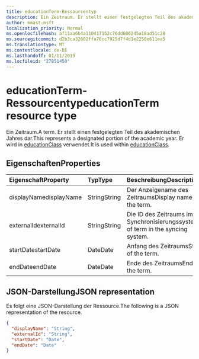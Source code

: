 ```yaml
---
title: educationTerm-Ressourcentyp
description: Ein Zeitraum. Er stellt einen festgelegten Teil des akademischen Jahres dar. Er wird in educationClass verwendet.
author: mmast-msft
localization_priority: Normal
ms.openlocfilehash: af11aa6b4a110417152c76dd606245a18ad51c28
ms.sourcegitcommit: d2b3ca32602ffa76cc7925d7f4d1e2258e611ea5
ms.translationtype: MT
ms.contentlocale: de-DE
ms.lasthandoff: 01/11/2019
ms.locfileid: "27851450"
---
```

# <a name="educationterm-resource-type"></a><span data-ttu-id="a2d64-105">educationTerm-Ressourcentyp</span><span class="sxs-lookup"><span data-stu-id="a2d64-105">educationTerm resource type</span></span>

<span data-ttu-id="a2d64-106">Ein Zeitraum.</span><span class="sxs-lookup"><span data-stu-id="a2d64-106">A term.</span></span> <span data-ttu-id="a2d64-107">Er stellt einen festgelegten Teil des akademischen Jahres dar.</span><span class="sxs-lookup"><span data-stu-id="a2d64-107">This represents a designated portion of the academic year.</span></span> <span data-ttu-id="a2d64-108">Er wird in [educationClass](educationclass.md) verwendet.</span><span class="sxs-lookup"><span data-stu-id="a2d64-108">It is used within [educationClass](educationclass.md).</span></span>

## <a name="properties"></a><span data-ttu-id="a2d64-109">Eigenschaften</span><span class="sxs-lookup"><span data-stu-id="a2d64-109">Properties</span></span>
| <span data-ttu-id="a2d64-110">Eigenschaft</span><span class="sxs-lookup"><span data-stu-id="a2d64-110">Property</span></span>     | <span data-ttu-id="a2d64-111">Typ</span><span class="sxs-lookup"><span data-stu-id="a2d64-111">Type</span></span>   |<span data-ttu-id="a2d64-112">Beschreibung</span><span class="sxs-lookup"><span data-stu-id="a2d64-112">Description</span></span>|
|:---------------|:--------|:----------|
|<span data-ttu-id="a2d64-113">displayName</span><span class="sxs-lookup"><span data-stu-id="a2d64-113">displayName</span></span>| <span data-ttu-id="a2d64-114">String</span><span class="sxs-lookup"><span data-stu-id="a2d64-114">String</span></span>| <span data-ttu-id="a2d64-115">Der Anzeigename des Zeitraums</span><span class="sxs-lookup"><span data-stu-id="a2d64-115">Display name of the term.</span></span>| 
|<span data-ttu-id="a2d64-116">externalId</span><span class="sxs-lookup"><span data-stu-id="a2d64-116">externalId</span></span>|<span data-ttu-id="a2d64-117">String</span><span class="sxs-lookup"><span data-stu-id="a2d64-117">String</span></span>| <span data-ttu-id="a2d64-118">Die ID des Zeitraums im Synchronisierungssystem</span><span class="sxs-lookup"><span data-stu-id="a2d64-118">ID of term in the syncing system.</span></span>|
|<span data-ttu-id="a2d64-119">startDate</span><span class="sxs-lookup"><span data-stu-id="a2d64-119">startDate</span></span>|<span data-ttu-id="a2d64-120">Date</span><span class="sxs-lookup"><span data-stu-id="a2d64-120">Date</span></span>|<span data-ttu-id="a2d64-121">Anfang des Zeitraums</span><span class="sxs-lookup"><span data-stu-id="a2d64-121">Start of the term.</span></span>|
|<span data-ttu-id="a2d64-122">endDate</span><span class="sxs-lookup"><span data-stu-id="a2d64-122">endDate</span></span>|<span data-ttu-id="a2d64-123">Date</span><span class="sxs-lookup"><span data-stu-id="a2d64-123">Date</span></span>|<span data-ttu-id="a2d64-124">Ende des Zeitraums</span><span class="sxs-lookup"><span data-stu-id="a2d64-124">End of the term.</span></span>|

## <a name="json-representation"></a><span data-ttu-id="a2d64-125">JSON-Darstellung</span><span class="sxs-lookup"><span data-stu-id="a2d64-125">JSON representation</span></span>

<span data-ttu-id="a2d64-126">Es folgt eine JSON-Darstellung der Ressource.</span><span class="sxs-lookup"><span data-stu-id="a2d64-126">The following is a JSON representation of the resource.</span></span>

<!-- {
  "blockType": "resource",
  "optionalProperties": [

  ],
  "@odata.type": "microsoft.graph.educationTerm"
}-->

```json
{
  "displayName": "String",
  "externalId": "String",
  "startDate": "Date",
  "endDate": "Date"
}
```

<!-- uuid: 4e9d671f-3068-4e09-aba2-b39e81a0e452
2015-10-25 14:57:30 UTC -->
<!-- {
  "type": "#page.annotation",
  "description": "educationTerm resource",
  "keywords": "",
  "section": "documentation",
  "tocPath": ""
}-->
